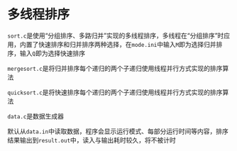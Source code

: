 # 多线程排序

`sort.c`是使用“分组排序、多路归并”实现的多线程排序，多线程在“分组排序”时应用，内置了快速排序和归并排序两种选择，在`mode.ini`中输入`M`即为选择归并排序，输入`Q`即为选择快速排序

`mergesort.c`是将归并排序每个递归的两个子递归使用线程并行方式实现的排序算法

`quicksort.c`是将快速排序每个递归的两个子递归使用线程并行方式实现的排序算法

`data.c`是数据生成器

默认从`data.in`中读取数据，程序会显示运行模式、每部分运行时间等内容，排序结果输出到`result.out`中，读入与输出耗时较久，将不被计时